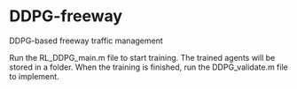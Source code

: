 # DDPG-freeway
DDPG-based freeway traffic management

Run the RL_DDPG_main.m file to start training. 
The trained agents will be stored in a folder. 
When the training is finished, run the DDPG_validate.m file to implement.
